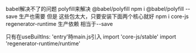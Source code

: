 babel解决不了的问题 polyfill来解决
@babel/polyfill
npm i  @babel/polyfill --save 生产也需要 但是 这些包太大，只要安装下面两个核心就好
npm i core-js regenerator-runtime 生产依赖 相当于--save

只有在useBuiltIns: 'entry'時main.js引入 
import 'core-js/stable'
import 'regenerator-runtime/runtime'